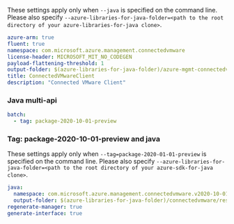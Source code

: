 
These settings apply only when `--java` is specified on the command line.
Please also specify `--azure-libraries-for-java-folder=<path to the root directory of your azure-libraries-for-java clone>`.

``` yaml $(java)
azure-arm: true
fluent: true
namespace: com.microsoft.azure.management.connectedvmware
license-header: MICROSOFT_MIT_NO_CODEGEN
payload-flattening-threshold: 1
output-folder: $(azure-libraries-for-java-folder)/azure-mgmt-connectedvmware
title: ConnectedVMwareClient
description: "Connected VMware Client"
```

### Java multi-api

``` yaml $(java) && $(multiapi)
batch:
  - tag: package-2020-10-01-preview
```

### Tag: package-2020-10-01-preview and java

These settings apply only when `--tag=package-2020-01-01-preview` is specified on the command line.
Please also specify `--azure-libraries-for-java-folder=<path to the root directory of your azure-sdk-for-java clone>`.

``` yaml $(tag) == 'package-2020-10-01-preview' && $(java) && $(multiapi)
java:
  namespace: com.microsoft.azure.management.connectedvmware.v2020-10-01-preview
  output-folder: $(azure-libraries-for-java-folder)/connectedvmware/resource-manager/v2020-10-01-preview
regenerate-manager: true
generate-interface: true
```

